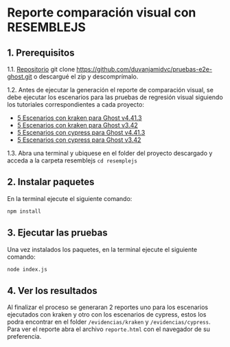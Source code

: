 # Reporte comparación visual con RESEMBLEJS

## 1. Prerequisitos
1.1. [Repositorio](https://github.com/duvanjamidvc/pruebas-e2e-ghost) git clone https://github.com/duvanjamidvc/pruebas-e2e-ghost.git o descargué el zip y descomprímalo.

1.2. Antes de ejecutar la generación el reporte de comparación visual, se debe ejecutar los escenarios para las pruebas de regresión visual siguiendo los tutoriales correspondientes a cada proyecto:
- [5 Escenarios con kraken para  Ghost v4.41.3](kraken-e2e-ghost-v4.41.3/README.md)
- [5 Escenarios con kraken para  Ghost v3.42](kraken-e2e-ghost-v3.42/README.md)
- [5 Escenarios con cypress para  Ghost v4.41.3](cypress-v4.41.3/README.md)
- [5 Escenarios con cypress para  Ghost v3.42](cypress-v3/README.md)

1.3. Abra una terminal y ubiquese en el folder del proyecto descargado y acceda a la carpeta resemblejs `cd resemplejs`

## 2. Instalar paquetes
En la terminal ejecute el siguiente comando:
```bash
npm install
```

## 3. Ejecutar las pruebas
Una vez instalados los paquetes, en la terminal ejecute el siguiente comando:
```bash
node index.js
```

## 4. Ver los resultados
Al finalizar el proceso se generaran 2 reportes uno para los escenarios ejecutados con kraken y otro con los escenarios de cypress, estos los podra encontrar en el folder `/evidencias/kraken` y `/evidencias/cypress`. Para ver el reporte abra el archivo `reporte.html` con el navegador de su preferencia.
